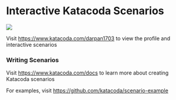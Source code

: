 # Interactive Katacoda Scenarios

[![](http://shields.katacoda.com/katacoda/darpan1703/count.svg)](https://www.katacoda.com/darpan1703 "Get your profile on Katacoda.com")

Visit https://www.katacoda.com/darpan1703 to view the profile and interactive scenarios

### Writing Scenarios
Visit https://www.katacoda.com/docs to learn more about creating Katacoda scenarios

For examples, visit https://github.com/katacoda/scenario-example
